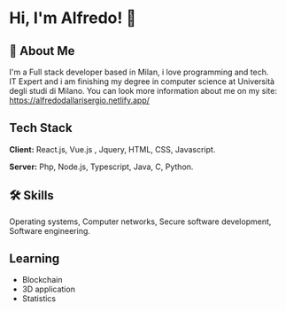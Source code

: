 
# Hi, I'm Alfredo! 👋


## 🚀 About Me
I'm a Full stack developer based in Milan, i love programming and tech.<br>
IT Expert and i am finishing my degree in computer science at Università degli studi di Milano.
You can look more information about me on my site:
https://alfredodallarisergio.netlify.app/



## Tech Stack

**Client:** React.js, Vue.js , Jquery, HTML, CSS, Javascript.

**Server:** Php, Node.js, Typescript, Java, C, Python. 


## 🛠 Skills

Operating systems, Computer networks, Secure software development, Software engineering.


## Learning

- Blockchain
- 3D application
- Statistics


